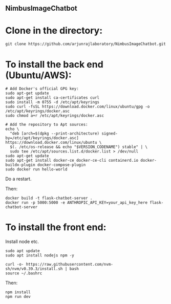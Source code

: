 ## NimbusImageChatbot

# Clone in the directory:
```
git clone https://github.com/arjunrajlaboratory/NimbusImageChatbot.git
```

# To install the back end (Ubuntu/AWS):
```
# Add Docker's official GPG key:
sudo apt-get update
sudo apt-get install ca-certificates curl
sudo install -m 0755 -d /etc/apt/keyrings
sudo curl -fsSL https://download.docker.com/linux/ubuntu/gpg -o /etc/apt/keyrings/docker.asc
sudo chmod a+r /etc/apt/keyrings/docker.asc

# Add the repository to Apt sources:
echo \
  "deb [arch=$(dpkg --print-architecture) signed-by=/etc/apt/keyrings/docker.asc] https://download.docker.com/linux/ubuntu \
  $(. /etc/os-release && echo "$VERSION_CODENAME") stable" | \
  sudo tee /etc/apt/sources.list.d/docker.list > /dev/null
sudo apt-get update
sudo apt-get install docker-ce docker-ce-cli containerd.io docker-buildx-plugin docker-compose-plugin
sudo docker run hello-world
```
Do a restart.

Then:
```
docker build -t flask-chatbot-server .
docker run -p 5000:5000 -e ANTHROPIC_API_KEY=your_api_key_here flask-chatbot-server
```

# To install the front end:
Install node etc.
```
sudo apt update
sudo apt install nodejs npm -y

curl -o- https://raw.githubusercontent.com/nvm-sh/nvm/v0.39.3/install.sh | bash
source ~/.bashrc
```

Then:
```
npm install
npm run dev
```
